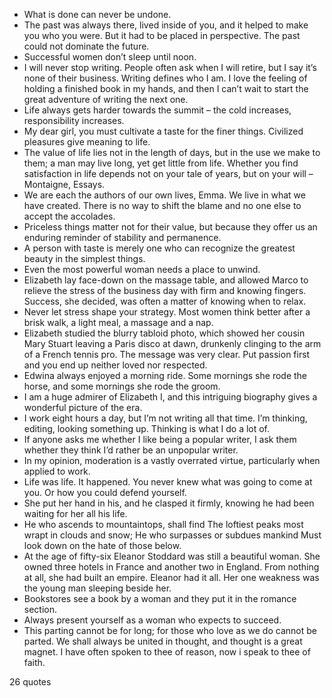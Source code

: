 - What is done can never be undone.
 - The past was always there, lived inside of you, and it helped to make you who you were. But it had to be placed in perspective. The past could not dominate the future.
 - Successful women don’t sleep until noon.
 - I will never stop writing. People often ask when I will retire, but I say it’s none of their business. Writing defines who I am. I love the feeling of holding a finished book in my hands, and then I can’t wait to start the great adventure of writing the next one.
 - Life always gets harder towards the summit – the cold increases, responsibility increases.
 - My dear girl, you must cultivate a taste for the finer things. Civilized pleasures give meaning to life.
 - The value of life lies not in the length of days, but in the use we make to them; a man may live long, yet get little from life. Whether you find satisfaction in life depends not on your tale of years, but on your will – Montaigne, Essays.
 - We are each the authors of our own lives, Emma. We live in what we have created. There is no way to shift the blame and no one else to accept the accolades.
 - Priceless things matter not for their value, but because they offer us an enduring reminder of stability and permanence.
 - A person with taste is merely one who can recognize the greatest beauty in the simplest things.
 - Even the most powerful woman needs a place to unwind.
 - Elizabeth lay face-down on the massage table, and allowed Marco to relieve the stress of the business day with firm and knowing fingers. Success, she decided, was often a matter of knowing when to relax.
 - Never let stress shape your strategy. Most women think better after a brisk walk, a light meal, a massage and a nap.
 - Elizabeth studied the blurry tabloid photo, which showed her cousin Mary Stuart leaving a Paris disco at dawn, drunkenly clinging to the arm of a French tennis pro. The message was very clear. Put passion first and you end up neither loved nor respected.
 - Edwina always enjoyed a morning ride. Some mornings she rode the horse, and some mornings she rode the groom.
 - I am a huge admirer of Elizabeth I, and this intriguing biography gives a wonderful picture of the era.
 - I work eight hours a day, but I’m not writing all that time. I’m thinking, editing, looking something up. Thinking is what I do a lot of.
 - If anyone asks me whether I like being a popular writer, I ask them whether they think I’d rather be an unpopular writer.
 - In my opinion, moderation is a vastly overrated virtue, particularly when applied to work.
 - Life was life. It happened. You never knew what was going to come at you. Or how you could defend yourself.
 - She put her hand in his, and he clasped it firmly, knowing he had been waiting for her all his life.
 - He who ascends to mountaintops, shall find The loftiest peaks most wrapt in clouds and snow; He who surpasses or subdues mankind Must look down on the hate of those below.
 - At the age of fifty-six Eleanor Stoddard was still a beautiful woman. She owned three hotels in France and another two in England. From nothing at all, she had built an empire. Eleanor had it all. Her one weakness was the young man sleeping beside her.
 - Bookstores see a book by a woman and they put it in the romance section.
 - Always present yourself as a woman who expects to succeed.
 - This parting cannot be for long; for those who love as we do cannot be parted. We shall always be united in thought, and thought is a great magnet. I have often spoken to thee of reason, now i speak to thee of faith.

26 quotes